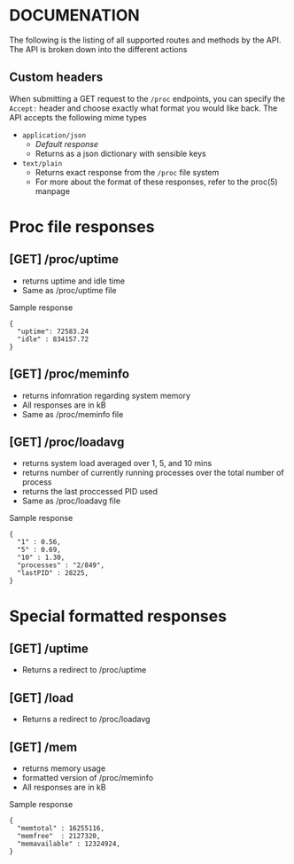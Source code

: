 DOCUMENATION
============

The following is the listing of all supported routes and methods by the API.
The API is broken down into the different actions

Custom headers
--------------

When submitting a GET request to the `/proc` endpoints,
you can specify the `Accept:` header and choose
exactly what format you would like back. The API accepts the following mime
types

* `application/json`
  * *Default response*
  * Returns as a json dictionary with sensible keys
* `text/plain`
  * Returns exact response from the `/proc` file system
  * For more about the format of these responses, refer to the proc(5) manpage

Proc file responses
============

[GET] /proc/uptime
-------------

* returns uptime and idle time
* Same as /proc/uptime file

Sample response

```
{
  "uptime": 72583.24
  "idle" : 834157.72
}
```

[GET] /proc/meminfo
-------------------

* returns infomration regarding system memory
* All responses are in kB
* Same as /proc/meminfo file

[GET] /proc/loadavg
-------------------

* returns system load averaged over 1, 5, and 10 mins
* returns number of currently running processes over the total number of
  process
* returns the last proccessed PID used
* Same as /proc/loadavg file

Sample response

```
{
  "1" : 0.56,
  "5" : 0.69,
  "10" : 1.30,
  "processes" : "2/849",
  "lastPID" : 28225,
}
```

Special formatted responses
===========================

[GET] /uptime
-------------

* Returns a redirect to /proc/uptime

[GET] /load
----------

* Returns a redirect to /proc/loadavg

[GET] /mem
----------

* returns memory usage
* formatted version of /proc/meminfo
* All responses are in kB

Sample response

```
{
  "memtotal" : 16255116,
  "memfree"  : 2127320,
  "memavailable" : 12324924,
}
```
